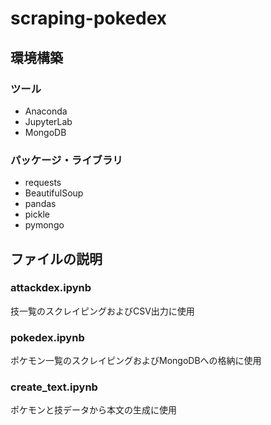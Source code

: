 # scraping-pokedex
## 環境構築
### ツール
+ Anaconda
+ JupyterLab
+ MongoDB
### パッケージ・ライブラリ
+ requests
+ BeautifulSoup
+ pandas
+ pickle
+ pymongo
## ファイルの説明
### attackdex.ipynb
技一覧のスクレイピングおよびCSV出力に使用
### pokedex.ipynb
ポケモン一覧のスクレイピングおよびMongoDBへの格納に使用
### create_text.ipynb
ポケモンと技データから本文の生成に使用
